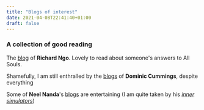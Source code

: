 ```yaml
---
title: "Blogs of interest"
date: 2021-04-08T22:41:40+01:00
draft: false
---
```


### A collection of good reading
<!--more-->

The [blog](https://thinkingcomplete.blogspot.com/) of **Richard Ngo**. Lovely to read about someone's answers to All Souls.

Shamefully, I am still enthralled by the [blogs](https://dominiccummings.com/about/) of **Dominic Cummings**, despite everything

Some of **Neel Nanda**'s [blogs](https://www.neelnanda.io/) are entertaining (I am quite taken by his [*inner simulators*](https://www.neelnanda.io/blog/42-inner-sim))

